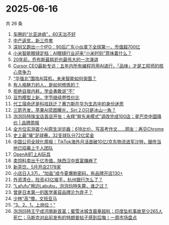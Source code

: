 # 2025-06-16

共 26 条

<!-- BEGIN 36KR -->
<!-- 最后更新时间 2025-06-16 06:08:28 +0800 -->
1. [车圈的“比亚迪病”，60天治不好](https://36kr.com/p/3335967710849541)
1. [中产返贫，新三件套](https://36kr.com/p/3337468378147079)
1. [深圳又跑出一个IPO：90后广东小伙拿下全球第一，市值超700亿](https://36kr.com/p/3336346785900801)
1. [小米智能眼镜定档：AI眼镜行业迎来“小米时刻”意味着什么？](https://36kr.com/p/3336159023080968)
1. [20年前，乔布斯最尴尬也最伟大的一次演讲](https://36kr.com/p/3337487362091520)
1. [Cursor CEO最新专访：五年内所有编程将用AI进行，「品味」才是工程师的核心竞争力](https://36kr.com/p/3337044157425923)
1. [“华强北”围攻AI耳机，未来智能如何突围？](https://36kr.com/p/3335845938882820)
1. [有人格魅力的人，是如何修炼的？](https://36kr.com/p/3335587161336326)
1. [拒绝自我内耗，学会勇敢说“不”](https://36kr.com/p/3303891783801607)
1. [豆包模型上新，字节继续卷性价比](https://36kr.com/p/3335845223115266)
1. [代工宿命还是科技跃迁？赛力斯在华为生态中的身份迷思](https://36kr.com/p/3336292783188228)
1. [三箭齐发，苹果AI蓝图曝光，Siri 2.0只是冰山一角？](https://36kr.com/p/3337461216535816)
1. [泡泡玛特珠宝店首店开张；永辉“胖东来模式”调改完成100店；星巴克中国降价 | 品牌周报](https://36kr.com/p/3334509333637383)
1. [全方位实测首个AI原生浏览器：618比价、写高考作文……网友：再见Chrome](https://36kr.com/p/3337245776537865)
1. [史上最“壕”足球赛，32支球队分72亿奖金](https://36kr.com/p/3335818800081154)
1. [中国公司全球化周报｜TikTok海外月活首破10亿/京东物流进军沙特，据传当地已招募上千人团队](https://36kr.com/p/3335951038687748)
1. [OpenAI盯上AI玩具](https://36kr.com/p/3337023775090947)
1. [卖饲料卖出千亿市值，陕西汉中首富赚麻了](https://36kr.com/p/3336122492119303)
1. [新茶饮，5月开店2178家](https://36kr.com/p/3336302178837763)
1. [小店日入3万，“加盐”成今夏爆款密码，有品牌开店130+](https://36kr.com/p/3337076403906816)
1. [外资清仓，险资43亿接手，杭州银行怎么了？](https://36kr.com/p/3336122611460361)
1. [“Lafufu”擦边Labubu，泡泡玛特失算，谁之过？](https://36kr.com/p/3335844118964741)
1. [曾是日本第一的医学美容品牌沦为弃子？](https://36kr.com/p/3336229219068169)
1. [少林“高”僧，文班亚马](https://36kr.com/p/3336259935103488)
1. [“3、2、1，上岗位！”](https://36kr.com/p/3337082068658693)
1. [泡泡玛特王宁成河南新首富；蜜雪冰城含菌量超标；印度坠机事故至少265人死亡；马斯克对此前发布的特朗普帖子感到后悔丨一周市场盘点](https://36kr.com/p/3337368566049028)
<!-- END 36KR -->